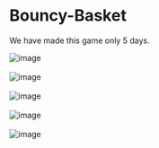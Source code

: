 # Bouncy-Basket
We have made this game only 5 days.

![image](https://github.com/Gizoskos/Bouncy-Basket/assets/114617639/ff5a5099-55b2-4342-9fcd-accf0a01d63c)
<br>
<br>
![image](https://github.com/Gizoskos/Bouncy-Basket/assets/114617639/cf268e66-f098-4230-abbb-fc33d48f970f)
<br>
<br>
![image](https://github.com/Gizoskos/Bouncy-Basket/assets/114617639/ecf47b54-bbcb-4ee9-a359-ce7e42d9fd44)
<br>
<br>
![image](https://github.com/Gizoskos/Bouncy-Basket/assets/114617639/86a11a05-da8b-4a76-a9c8-508625df6514)
<br>
<br>
![image](https://github.com/Gizoskos/Bouncy-Basket/assets/114617639/fc8fe4b3-c355-4390-80ae-c0de742295ad)
